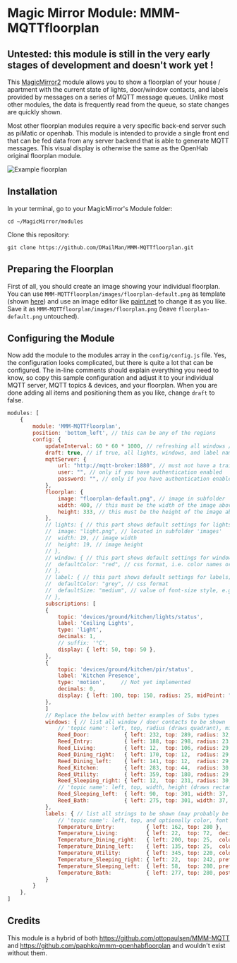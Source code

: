 # Magic Mirror Module: MMM-MQTTfloorplan

## Untested: this module is still in the very early stages of development and doesn't work yet !

This [MagicMirror2](https://github.com/MichMich/MagicMirror) module allows you to show a floorplan of your house / apartment with the current state of lights, door/window contacts, and labels provided by messages on a series of MQTT message queues.
Unlike most other modules, the data is frequently read from the queue, so state changes are quickly shown.

Most other floorplan modules require a very specific back-end server such as piMatic or openhab. This module is intended to provide a single front end that can be fed data from any server backend that is able to generate MQTT messages. This visual display is otherwise the same as the OpenHab original floorplan module.

![Example floorplan](https://forum.magicmirror.builders/uploads/files/1473878353822-openhabfloorplan-running.png "Example floorplan")

## Installation

In your terminal, go to your MagicMirror's Module folder:
````
cd ~/MagicMirror/modules
````

Clone this repository:
````
git clone https://github.com/DMailMan/MMM-MQTTfloorplan.git
````

## Preparing the Floorplan

First of all, you should create an image showing your individual floorplan.
You can use `MMM-MQTTfloorplan/images/floorplan-default.png` as template (shown [here](images/README.md)) and use an image editor like [paint.net](http://www.getpaint.net/index.html) to change it as you like.
Save it as `MMM-MQTTfloorplan/images/floorplan.png` (leave `floorplan-default.png` untouched).

## Configuring the Module

Now add the module to the modules array in the `config/config.js` file.
Yes, the configuration looks complicated, but there is quite a lot that can be configured.
The in-line comments should explain everything you need to know, so copy this sample configuration and adjust it to your individual MQTT server, MQTT topics & devices, and your floorplan.
When you are done adding all items and positioning them as you like, change `draft` to false.
````javascript
modules: [
	{
		module: 'MMM-MQTTfloorplan',
		position: 'bottom_left', // this can be any of the regions
		config: {
			updateInterval: 60 * 60 * 1000, // refreshing all windows / lights / labels once per hour; 0 to disable periodic update
			draft: true, // if true, all lights, windows, and label names are shown; if false, get states from openhab
			mqttServer: {
				url: "http://mqtt-broker:1880", // must not have a trailing slash!
				user: "", // only if you have authentication enabled
				password: "", // only if you have authentication enabled
			},
			floorplan: {
				image: "floorplan-default.png", // image in subfolder 'images'; change to floorplan.png to avoid git repository changes
				width: 400, // this must be the width of the image above
				height: 333, // this must be the height of the image above
			},
			// lights: { // this part shows default settings for lights; may optionally be overwritten
			//	image: "light.png", // located in subfolder 'images'
			//	width: 19, // image width
			//	height: 19, // image height
			// },
			// window: { // this part shows default settings for windows; may optionally be overwritten
			//	defaultColor: "red", // css format, i.e. color names or color codes
			// },
			// label: { // this part shows default settings for labels; may optionally be overwritten
			//	defaultColor: "grey", // css format
			//	defaultSize: "medium", // value of font-size style, e.g. xx-small, small, medium, large, x-large, 1.2em, 20px
			// },
			subscriptions: [
			{
				topic: 'devices/ground/kitchen/lights/status',
				label: 'Ceiling Lights',
				type: 'light',
				decimals: 1,
				// suffix: '°C',
				display: { left: 50, top: 50 },
			},
			{
				topic: 'devices/ground/kitchen/pir/status',
				label: 'Kitchen Presence',
				type: 'motion',		// Not yet implemented
				decimals: 0,
				display: { left: 100, top: 150, radius: 25, midPoint: "top-left", counterwindow: "horizontal" },
			},
			]
			// Replace the below with better examples of Subs types
			windows: { // list all window / door contacts to be shown 
				// 'topic name': left, top, radius (draws quadrant), midPoint, and optionally counterwindow and color
				Reed_Door:           { left: 232, top: 289, radius: 32, midPoint: "bottom-right", color: "orange" },
				Reed_Entry:          { left: 188, top: 298, radius: 23, midPoint: "bottom-left" },
				Reed_Living:         { left: 12,  top: 106, radius: 29, midPoint: "top-left", counterwindow: "vertical" },
				Reed_Dining_right:   { left: 170, top: 12,  radius: 29, midPoint: "top-left", counterwindow: "horizontal" },
				Reed_Dining_left:    { left: 141, top: 12,  radius: 29, midPoint: "top-left" },
				Reed_Kitchen:        { left: 283, top: 44,  radius: 30, midPoint: "top-right", color: "orange" },
				Reed_Utility:        { left: 359, top: 180, radius: 29, midPoint: "bottom-right" },
				Reed_Sleeping_right: { left: 12,  top: 231, radius: 30, midPoint: "top-left" },
				// 'topic name': left, top, width, height (draws rectangle), and optionally color
				Reed_Sleeping_left:  { left: 90,  top: 301, width: 37, height: 20 },
				Reed_Bath:           { left: 275, top: 301, width: 37, height: 20 },
			},
			labels: { // list all strings to be shown (may probably be any openhab type, resonable for String and Number)
				// 'topic name': left, top, and optionally color, font size, prefix, postfix, and number of decimals for floating numbers
				Temperature_Entry:          { left: 162, top: 280 },
				Temperature_Living:         { left: 22,  top: 72,  decimals: 1 },
				Temperature_Dining_right:   { left: 200, top: 25,  color: "white", size: "x-small" },
				Temperature_Dining_left:    { left: 135, top: 25,  color: "white", size: "x-small" },
				Temperature_Utility:        { left: 345, top: 220, color: "green", decimals: 2 },
				Temperature_Sleeping_right: { left: 22,  top: 242, prefix: "outside: ", postfix: "°C" },
				Temperature_Sleeping_left:  { left: 58,  top: 280, prefix: "inside: ", postfix: "°C" },
				Temperature_Bath:           { left: 277, top: 280, postfix: "°C", decimals: 1 },
			}
		}
	},
]
````

## Credits
This module is a hybrid of both  https://github.com/ottopaulsen/MMM-MQTT and https://github.com/paphko/mmm-openhabfloorplan and wouldn't exist without them.